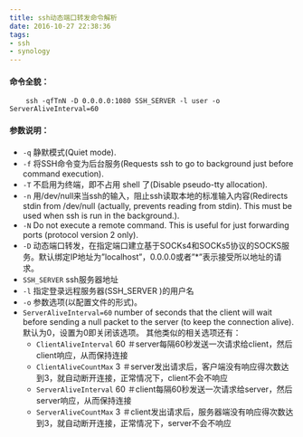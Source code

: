 ```yaml
---
title: ssh动态端口转发命令解析
date: 2016-10-27 22:38:36
tags:
- ssh
- synology
---
```

#### 命令全貌：
        ssh -qfTnN -D 0.0.0.0:1080 SSH_SERVER -l user -o ServerAliveInterval=60

#### 参数说明：

* `-q`   静默模式(Quiet mode).
* `-f`    将SSH命令变为后台服务(Requests ssh to go to background just before command execution).
* `-T`  不启用为终端，即不占用 shell 了(Disable pseudo-tty allocation).
* `-n`  用/dev/null来当ssh的输入，阻止ssh读取本地的标准输入内容(Redirects stdin from /dev/null (actually, prevents reading from stdin). This must be used when ssh is run in the background.).
* `-N`  Do not execute a remote command. This is useful for just forwarding ports (protocol version 2 only).
* `-D`  动态端口转发，在指定端口建立基于SOCKs4和SOCKs5协议的SOCKS服务。默认绑定IP地址为”localhost”，0.0.0.0或者”*”表示接受所以地址的请求。
* `SSH_SERVER`  ssh服务器地址
* `-l`  指定登录远程服务器(SSH_SERVER )的用户名
* `-o`  参数选项(以配置文件的形式)。
* `ServerAliveInterval=60`   number of seconds that the client will wait before sending a null packet to the server (to keep the connection alive).默认为0，设置为0即关闭该选项。
    其他类似的相关选项还有：
    * `ClientAliveInterval` 60 ＃server每隔60秒发送一次请求给client，然后client响应，从而保持连接
    * `ClientAliveCountMax` 3 ＃server发出请求后，客户端没有响应得次数达到3，就自动断开连接，正常情况下，client不会不响应
    * `ServerAliveInterval` 60 ＃client每隔60秒发送一次请求给server，然后server响应，从而保持连接
    * `ServerAliveCountMax` 3  ＃client发出请求后，服务器端没有响应得次数达到3，就自动断开连接，正常情况下，server不会不响应